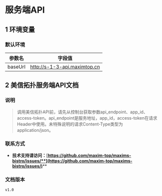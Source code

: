 # 服务端API

## 1 环境变量

### 默认环境

| 参数名     | 字段值                          |
| ------- | ---------------------------- |
| baseUrl | http://s-1-3-api.maximtop.cn |

## 2 美信拓扑服务端API文档

### 说明

> 调用美信拓扑API前，请先从控制台获取参数api\_endpoint、app\_id、access-token。api\_endpoint是服务地址，app\_id，access-token在请求Header中使用。未特殊说明的请求Content-Type类型为application/json。

### 联系方式

* **技术支持请访问：**[**https://github.com/maxim-top/maxims-bistro/issues/**](https://github.com/maxim-top/maxims-bistro/issues/)****

### 文档版本

```
v1.0
```
